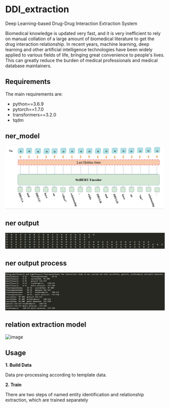# DDI_extraction
Deep Learning-based Drug-Drug Interaction Extraction System

Biomedical knowledge is updated very fast, and it is very inefficient to rely on manual collation of a large amount of biomedical literature to get the drug interaction relationship.
In recent years, machine learning, deep learning and other artificial intelligence technologies have been widely applied to various fields of life, bringing great convenience to people's lives. This can greatly reduce the burden of medical professionals and medical database maintainers.

## Requirements

The main requirements are:

  - python==3.6.9
  - pytorch==1.7.0
  - transformers==3.2.0
  - tqdm

## ner_model
 ![image](image/ner_model.jpg)
 
## ner output
 ![image](image/ner_output.png)

## ner output process
 ![image](image/process_nerout.png)
 
## relation extraction model
 ![image](image/re_model.png)
 
## Usage

**1. Build Data**

Data pre-processing according to template data.

**2. Train**

There are two steps of named entity identification and relationship extraction, which are trained separately
